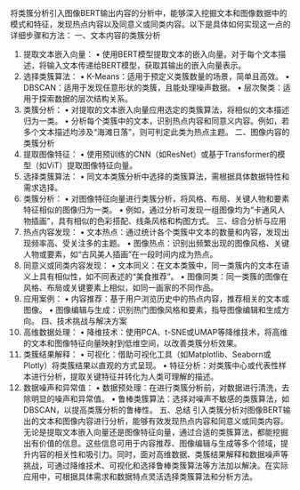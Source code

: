 将类簇分析引入图像BERT输出内容的分析中，能够深入挖掘文本和图像数据中的模式和特征，发现热点内容以及同意义或同类内容。以下是具体如何实现这一点的详细步骤和方法：
一、文本内容的类簇分析
1.  提取文本嵌入向量：
•  使用BERT模型提取文本的嵌入向量。对于每个文本描述，将输入文本传递给BERT模型，获取其输出的嵌入向量表示。
2.  选择类簇算法：
•  K-Means：适用于预定义类簇数量的场景，简单且高效。
•  DBSCAN：适用于发现任意形状的类簇，且能处理噪声数据。
•  层次聚类：适用于探索数据的层次结构关系。
3.  类簇分析：
•  对提取的文本嵌入向量应用选定的类簇算法，将相似的文本描述归为一类。
•  分析每个类簇中的文本，识别热点内容和同意义内容。例如，若多个文本描述均涉及“海滩日落”，则可判定此类为热点主题。
二、图像内容的类簇分析
1.  提取图像特征：
•  使用预训练的CNN（如ResNet）或基于Transformer的模型（如ViT）提取图像特征向量。
2.  选择类簇算法：
•  同文本类簇分析中选择的类簇算法，需根据具体数据特性和需求选择。
3.  类簇分析：
•  对图像特征向量进行类簇分析，将风格、布局、关键人物和要素特征相似的图像归为一类。
•  例如，通过分析可发现一组图像均为“卡通风人物插画”，具有相似的色彩搭配、线条风格和构图方式。
三、综合分析与应用
1.  热点内容发现：
•  文本热点：通过统计各个类簇中文本的数量和内容，发现出现频率高、受关注多的主题。
•  图像热点：识别出频繁出现的图像风格、关键人物或要素，如“古风美人插画”在一段时间内成为热点。
2.  同意义或同类内容发现：
•  文本同义：在文本类簇中，同一类簇内的文本在语义上具有相似性，如不同表述的“美食推荐”。
•  图像同类：同一类簇的图像在风格、布局或关键要素上相似，如同一画家的不同作品。
3.  应用案例：
•  内容推荐：基于用户浏览历史中的热点内容，推荐相关的文本或图像。
•  图像编辑与生成：识别热门图像风格和要素，指导图像编辑和生成方向。
四、技术挑战与解决方案
1.  高维数据处理：
•  降维技术：使用PCA、t-SNE或UMAP等降维技术，将高维的文本和图像特征向量映射到低维空间，以改善类簇分析效果。
2.  类簇结果解释：
•  可视化：借助可视化工具（如Matplotlib、Seaborn或Plotly）将类簇结果以直观的方式呈现。
•  特征分析：对类簇中心或代表性样本进行分析，提取关键特征并转化为人类可理解的描述。
3.  数据噪声和异常值：
•  数据预处理：在进行类簇分析前，对数据进行清洗，去除明显的噪声和异常值。
•  鲁棒类簇算法：选择对噪声不敏感的类簇算法，如DBSCAN，以提高类簇分析的鲁棒性。
五、总结
引入类簇分析对图像BERT输出的文本和图像内容进行分析，能够有效发现热点内容和同意义或同类内容。无论是提取文本嵌入向量还是图像特征向量，通过合适的类簇算法，都能挖掘出有价值的信息。这些信息可用于内容推荐、图像编辑与生成等多个领域，提升内容的相关性和吸引力。同时，面对高维数据、类簇结果解释和数据噪声等挑战，可通过降维技术、可视化和选择鲁棒类簇算法等方法加以解决。在实际应用中，可根据具体需求和数据特点灵活选择类簇算法和分析方法。